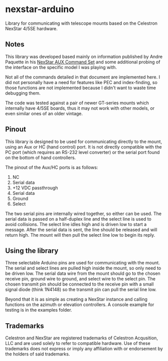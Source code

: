# nexstar-arduino

Library for communicating with telescope mounts based on the Celestron NexStar 4/5SE hardware.

## Notes

This library was developed based mainly on information published by Andre Paquette in his [NexStar AUX Command Set](http://www.paquettefamily.ca/nexstar/NexStar_AUX_Commands_10.pdf) and some additional probing of the interface on the specific model I was playing with.

Not all of the commands detailed in that document are implemented here.  I did not personally have a need for features like PEC and index-finding, so those functions are not implemented because I didn't want to waste time debugging them.

The code was tested against a pair of newer GT-series mounts which internally have 4/5SE boards, thus it may not work with other models, or even similar ones of an older vintage.

## Pinout

This library is designed to be used for communicating directly to the mount, using an Aux or HC (hand control) port.  It is not directly compatible with the PC port (which requires an RS-232 level converter) or the serial port found on the bottom of hand controllers.

The pinout of the Aux/HC ports is as follows:

1. NC
2. Serial data
3. +12 VDC passthrough
4. Serial data
5. Ground
6. Select

The two serial pins are internally wired together, so either can be used.  The serial data is passed on a half-duplex line and the select line is used to avoid collisions.  The select line idles high and is driven low to start a message.  After the serial data is sent, the line should be released and will return high.  The mount will then pull the select line low to begin its reply.

## Using the library

Three selectable Arduino pins are used for communicating with the mount.  The serial and select lines are pulled high inside the mount, so only need to be driven low.  The serial data wire from the mount should go to the chosen receive pin, ground wire to ground, and select wire to the select pin.  The chosen transmit pin should be connected to the receive pin with a small signal diode (think 1N4148) so the transmit pin can pull the serial line low.

Beyond that it is as simple as creating a NexStar instance and calling functions on the azimuth or elevation controllers.  A console example for testing is in the examples folder.

## Trademarks

Celestron and NexStar are registered trademarks of Celestron Acqusition, LLC and are used solely to refer to compatible hardware.  Use of these trademarks does not express or imply any affiliation with or endorsement by the holders of said trademarks.